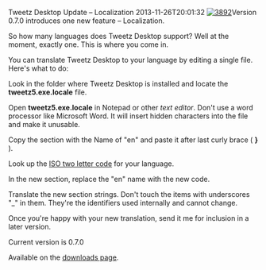 Tweetz Desktop Update &ndash; Localization
2013-11-26T20:01:32
[![3892](http://az667460.vo.msecnd.net/cdn/images/blog/Windows-Live-Writer/Tweetz-Desktop-Update--Localization_CDF9/3892_thumb.jpg)](http://az667460.vo.msecnd.net/cdn/images/blog/Windows-Live-Writer/Tweetz-Desktop-Update--Localization_CDF9/3892_2.jpg)Version 0.7.0 introduces one new feature – Localization.

So how many languages does Tweetz Desktop support? Well at the moment, exactly one. This is where you come in.

You can translate Tweetz Desktop to your language by editing a single file. Here's what to do:

Look in the folder where Tweetz Desktop is installed and locate the **tweetz5.exe.locale** file.

Open **tweetz5.exe.locale** in Notepad or other _text editor_. Don't use a word processor like Microsoft Word. It will insert hidden characters into the file and make it unusable.

Copy the section with the Name of "en" and paste it after last curly brace ( **}** ).

Look up the [ISO two letter code](http://en.wikipedia.org/wiki/List_of_ISO_639-1_codes) for your language.

In the new section, replace the "en" name with the new code.

Translate the new section strings. Don't touch the items with underscores "_" in them. They're the identifiers used internally and cannot change.

Once you're happy with your new translation, send it me for inclusion in a later version.

Current version is 0.7.0

Available on the [downloads page](/downloads).
